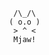       /\_/\
     ( o.o )
      > ^ <
      Mjaw!
<!---
EncantYT/EncantYT is a ✨ special ✨ repository because its `README.md` (this file) appears on your GitHub profile.
You can click the Preview link to take a look at your changes.
--->
